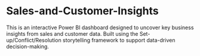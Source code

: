 # Sales-and-Customer-Insights
This is an interactive Power BI dashboard designed to uncover key business insights from sales and customer data. Built using the Set-up/Conflict/Resolution storytelling framework to support data-driven decision-making.

